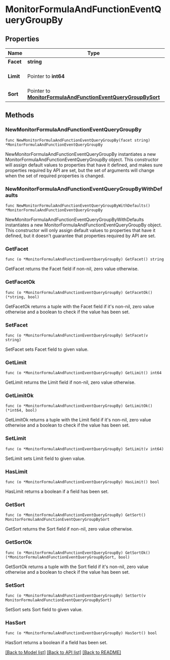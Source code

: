 # MonitorFormulaAndFunctionEventQueryGroupBy

## Properties

| Name      | Type                                                                                                               | Description                 | Notes      |
| --------- | ------------------------------------------------------------------------------------------------------------------ | --------------------------- | ---------- |
| **Facet** | **string**                                                                                                         | Event facet.                |
| **Limit** | Pointer to **int64**                                                                                               | Number of groups to return. | [optional] |
| **Sort**  | Pointer to [**MonitorFormulaAndFunctionEventQueryGroupBySort**](MonitorFormulaAndFunctionEventQueryGroupBySort.md) |                             | [optional] |

## Methods

### NewMonitorFormulaAndFunctionEventQueryGroupBy

`func NewMonitorFormulaAndFunctionEventQueryGroupBy(facet string) *MonitorFormulaAndFunctionEventQueryGroupBy`

NewMonitorFormulaAndFunctionEventQueryGroupBy instantiates a new MonitorFormulaAndFunctionEventQueryGroupBy object.
This constructor will assign default values to properties that have it defined,
and makes sure properties required by API are set, but the set of arguments
will change when the set of required properties is changed.

### NewMonitorFormulaAndFunctionEventQueryGroupByWithDefaults

`func NewMonitorFormulaAndFunctionEventQueryGroupByWithDefaults() *MonitorFormulaAndFunctionEventQueryGroupBy`

NewMonitorFormulaAndFunctionEventQueryGroupByWithDefaults instantiates a new MonitorFormulaAndFunctionEventQueryGroupBy object.
This constructor will only assign default values to properties that have it defined,
but it doesn't guarantee that properties required by API are set.

### GetFacet

`func (o *MonitorFormulaAndFunctionEventQueryGroupBy) GetFacet() string`

GetFacet returns the Facet field if non-nil, zero value otherwise.

### GetFacetOk

`func (o *MonitorFormulaAndFunctionEventQueryGroupBy) GetFacetOk() (*string, bool)`

GetFacetOk returns a tuple with the Facet field if it's non-nil, zero value otherwise
and a boolean to check if the value has been set.

### SetFacet

`func (o *MonitorFormulaAndFunctionEventQueryGroupBy) SetFacet(v string)`

SetFacet sets Facet field to given value.

### GetLimit

`func (o *MonitorFormulaAndFunctionEventQueryGroupBy) GetLimit() int64`

GetLimit returns the Limit field if non-nil, zero value otherwise.

### GetLimitOk

`func (o *MonitorFormulaAndFunctionEventQueryGroupBy) GetLimitOk() (*int64, bool)`

GetLimitOk returns a tuple with the Limit field if it's non-nil, zero value otherwise
and a boolean to check if the value has been set.

### SetLimit

`func (o *MonitorFormulaAndFunctionEventQueryGroupBy) SetLimit(v int64)`

SetLimit sets Limit field to given value.

### HasLimit

`func (o *MonitorFormulaAndFunctionEventQueryGroupBy) HasLimit() bool`

HasLimit returns a boolean if a field has been set.

### GetSort

`func (o *MonitorFormulaAndFunctionEventQueryGroupBy) GetSort() MonitorFormulaAndFunctionEventQueryGroupBySort`

GetSort returns the Sort field if non-nil, zero value otherwise.

### GetSortOk

`func (o *MonitorFormulaAndFunctionEventQueryGroupBy) GetSortOk() (*MonitorFormulaAndFunctionEventQueryGroupBySort, bool)`

GetSortOk returns a tuple with the Sort field if it's non-nil, zero value otherwise
and a boolean to check if the value has been set.

### SetSort

`func (o *MonitorFormulaAndFunctionEventQueryGroupBy) SetSort(v MonitorFormulaAndFunctionEventQueryGroupBySort)`

SetSort sets Sort field to given value.

### HasSort

`func (o *MonitorFormulaAndFunctionEventQueryGroupBy) HasSort() bool`

HasSort returns a boolean if a field has been set.

[[Back to Model list]](../README.md#documentation-for-models) [[Back to API list]](../README.md#documentation-for-api-endpoints) [[Back to README]](../README.md)
